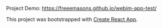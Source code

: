 Project Demo: https://freeemasons.github.io/webim-app-test/

This project was bootstrapped with [Create React App](https://github.com/facebook/create-react-app).
